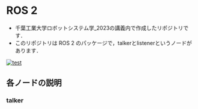 # ROS 2
* 千葉工業大学ロボットシステム学_2023の講義内で作成したリポジトリです．
* このリポジトリは ROS 2 のパッケージで，talkerとlistenerというノードがあります．

[![test](https://github.com/masato4988/mypkg/actions/workflows/test.yml/badge.svg)](https://github.com/masato4988/mypkg/actions/workflows/test.yml)

## 各ノードの説明

### talker
